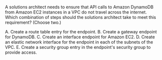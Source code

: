 A solutions architect needs to ensure that API calls to Amazon DynamoDB from Amazon EC2 instances in a VPC do not travel across the internet. Which combination of steps should the solutions architect take to meet this requirement? (Choose two.) 

A. Create a route table entry for the endpoint. 
B. Create a gateway endpoint for DynamoDB. 
C. Create an interface endpoint for Amazon EC2. 
D. Create an elastic network interface for the endpoint in each of the subnets of the VPC. 
E. Create a security group entry in the endpoint's security group to provide access.